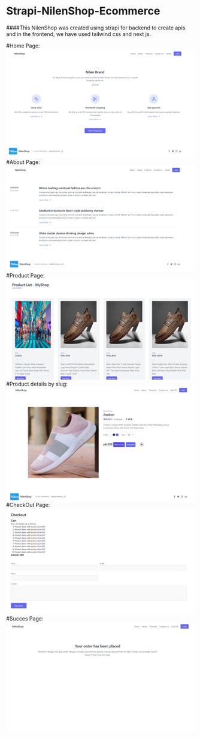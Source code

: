 # Strapi-NilenShop-Ecommerce
####This NilenShop was created using strapi for backend to create apis and in the frontend, we have used tailwind css and next js.

#Home Page:
![alt text](https://github.com/rehmange/Strapi-NilenShop-Ecommerce/blob/main/NilenSite/home.png?raw=true)
#About Page:
![alt text](https://github.com/rehmange/Strapi-NilenShop-Ecommerce/blob/main/NilenSite/about.png?raw=true)
#Product Page:
![alt text](https://github.com/rehmange/Strapi-NilenShop-Ecommerce/blob/main/NilenSite/product.png?raw=true)
#Product details by slug:
![alt text](https://github.com/rehmange/Strapi-NilenShop-Ecommerce/blob/main/NilenSite/product%20by%20slug.png?raw=true)
#CheckOut Page:
![alt text](https://github.com/rehmange/Strapi-NilenShop-Ecommerce/blob/main/NilenSite/checkout.png?raw=true)
#Succes Page:
![alt text](https://github.com/rehmange/Strapi-NilenShop-Ecommerce/blob/main/NilenSite/success.png?raw=true)
